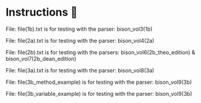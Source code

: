 # Instructions 📓

File:  file(1b).txt is for testing with the parser:  bison_vol3(1b) <br>

File:  file(2a).txt is for testing with the parser:  bison_vol4(2a)

File:  file(2b).txt is for testing with the parsers:  bison_vol6(2b_theo_edition)   &     bison_vol7(2b_dean_edition)

File:  file(3a).txt is for testing with the parser:  bison_vol8(3a)

File:  file(3b_method_example) is for testing with the parser:  bison_vol9(3b)

File:  file(3b_variable_example) is for testing with the parser:  bison_vol9(3b)


<br><br>


